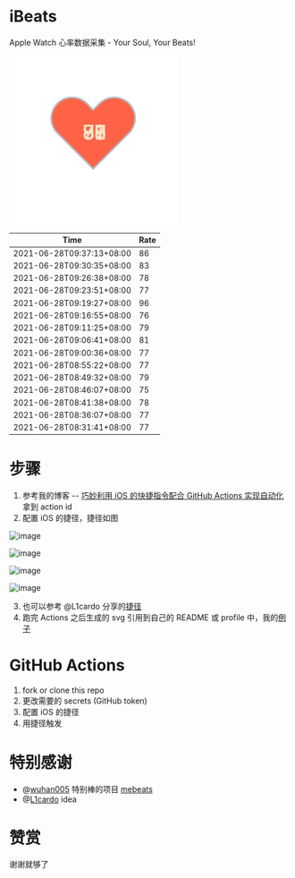 # iBeats
Apple Watch 心率数据采集 - Your Soul, Your Beats!

![](./files/heart.svg)

<!--START_SECTION:my_heart_rate-->
| Time | Rate | 
 | ---- | ---- | 
| 2021-06-28T09:37:13+08:00 | 86 |
| 2021-06-28T09:30:35+08:00 | 83 |
| 2021-06-28T09:26:38+08:00 | 78 |
| 2021-06-28T09:23:51+08:00 | 77 |
| 2021-06-28T09:19:27+08:00 | 96 |
| 2021-06-28T09:16:55+08:00 | 76 |
| 2021-06-28T09:11:25+08:00 | 79 |
| 2021-06-28T09:06:41+08:00 | 81 |
| 2021-06-28T09:00:36+08:00 | 77 |
| 2021-06-28T08:55:22+08:00 | 77 |
| 2021-06-28T08:49:32+08:00 | 79 |
| 2021-06-28T08:46:07+08:00 | 75 |
| 2021-06-28T08:41:38+08:00 | 78 |
| 2021-06-28T08:36:07+08:00 | 77 |
| 2021-06-28T08:31:41+08:00 | 77 |

<!--END_SECTION:my_heart_rate-->

# 步骤
1. 参考我的博客 -- [巧妙利用 iOS 的快捷指令配合 GitHub Actions 实现自动化](https://github.com/yihong0618/gitblog/issues/198) 拿到 action id
2. 配置 iOS 的捷径，捷径如图

![image](https://user-images.githubusercontent.com/15976103/122154218-0db0b480-ce97-11eb-93bb-5aec07c558dc.png)

![image](https://user-images.githubusercontent.com/15976103/122154236-186b4980-ce97-11eb-8e4b-70551a0391ae.png)

![image](https://user-images.githubusercontent.com/15976103/122154268-2d47dd00-ce97-11eb-902e-3acf292265a9.png)

![image](https://user-images.githubusercontent.com/15976103/122174055-fa144680-ceb4-11eb-9be2-3eb83cd516f7.png)

3. 也可以参考 @L1cardo 分享的[捷径](https://www.icloud.com/shortcuts/6ab6047b459c41ad822ad6b94b1c03d4)
4. 跑完 Actions 之后生成的 svg 引用到自己的 README 或 profile 中，我的[例子](https://github.com/yihong0618) 

# GitHub Actions

1. fork or clone this repo
2. 更改需要的 secrets (GitHub token)
3. 配置 iOS 的捷径
4. 用捷径触发

# 特别感谢
- @[wuhan005](https://github.com/wuhan005) 特别棒的项目 [mebeats](https://github.com/wuhan005/mebeats)
- @[L1cardo](https://github.com/L1cardo) idea

# 赞赏
谢谢就够了
